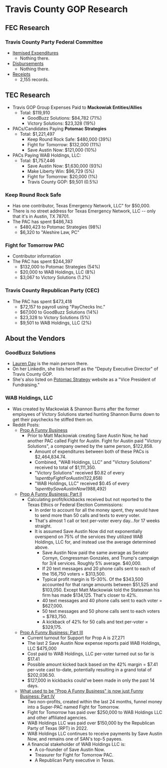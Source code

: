 # Travis County GOP Research

## FEC Research
### Travis County Party Federal Committee
- [Itemised Expenditures](https://www.fec.gov/data/independent-expenditures/?data_type=processed&most_recent=true&q_spender=C00418889&cycle=2016&cycle=2018&cycle=2020&cycle=2022&cycle=2024&cycle=2026&is_notice=false)
  - Nothing there.
- [Disbursements](https://www.fec.gov/data/disbursements/?data_type=processed&committee_id=C00231688&committee_id=C00418889&two_year_transaction_period=2018&two_year_transaction_period=2020&two_year_transaction_period=2022&two_year_transaction_period=2024&two_year_transaction_period=2026&min_date=01%2F01%2F2025&max_date=12%2F31%2F2026)
  - Nothing there.
- [Receipts](https://www.fec.gov/data/receipts/?committee_id=C00418889&two_year_transaction_period=2024&data_type=processed)
  - 2,155 records.

## TEC Research
- Travis GOP Group Expenses Paid to **Mackowiak Entities/Allies**
  - Total: $119,910
    - GoodBuzz Solutions: $84,782 (71%)
    - Victory Solutions: $23,328 (19%)
- PACs/Candidates Paying **Potomac Strategies**
  - Total: $1,221,497
    - Keep Round Rock Safe: $480,000 (39%)
    - Fight for Tomorrow: $132,000 (11%)
    - Save Austin Now: $121,000 (10%)
- PACs Paying WAB Holdings, LLC:
  - Total: $1,757,446
    - Save Austin Now: $1,630,000 (93%)
    - Make Liberty Win: $96,729 (5%)
    - Fight for Tomorrow: $20,000 (1%)
    - Travis County GOP: $9,501 (0.5%)
  
### Keep Round Rock Safe
- Has one contributor, Texas Emergency Network, LLC" for $50,000.
- There is no street address for Texas Emergency Network, LLC -- only that it's in Austin, TX 78701.
- The PAC has spent $486,743
  - $480,423 to Potomac Strategies (98%)
  - $6,320 to "Aleshire Law, PC"

### Fight for Tomorrow PAC
- Contributor information
- The PAC has spent $244,397
  - $132,000 to Potomac Strategies (54%)
  - $20,000 to WAB Holdings, LLC (8%)
  - $3,067 to Victory Solutions (1.2%)

### Travis County Republican Party (CEC)
- The PAC has spent $473,418
  - $72,157 to payroll using "PayChecks Inc."
  - $67,000 to GoodBuzz Solutions (14%)
  - $23,328 to Victory Solutions (5%)
  - $9,501 to WAB Holdings, LLC (2%)

## About the Vendors
### GoodBuzz Solutions
- [Lauren Day](https://www.linkedin.com/in/laurenhartday/) is the main person there.
- On her LinkedIn, she lists herself as the "Deputy Executive Director" of Travis County GOP.
- She's also listed on [Potomac Strategy](https://www.potomacstrategygroup.com/#who) website as a "Vice President of Fundraising."

### WAB Holdings, LLC
- Was created by Mackowiak & Shannon Burns after the former employees of Victory Solutions started hunting Shannon Burns down to get their paychecks he stiffed them on.
- Reddit Posts:
  - [Prop A Funny Business](https://www.reddit.com/r/Austin/comments/q81mjg/prop_a_funny_business/)
    - Prior to Matt Mackowiak creating Save Austin Now, he had another PAC called Fight for Austin. Fight for Austin paid "Victory Solutions", a company owned by the same person, $122,858. 
      - Amount of expenditures between both of these PACs is $2,464,834.74. 
      - Combined, "WAB Holdings, LLC" and "Victory Solutions" received to total of $1,111,350.
      - "Victory Solutions" received $0.82 of every $1 spent by Fight For Austin ($122,858)
      - "WAB Holdings, LLC" received $0.45 of every $1 spent by Save Austin Now ($988,492)
  - [Prop A Funny Business: Part II](https://www.reddit.com/r/Austin/comments/qar7fb/prop_a_funny_business_part_ii/)
    - Calculating profit/kickbacks received but not reported to the Texas Ethics or Federal Election Commissions:
      - In order to account for all the money spent, they would have to send more than 50 calls and texts to every voter. 
      - That's almost 1 call or text per-voter every day...for 17 weeks straight. 
      - It is assumed Save Austin Now did not exponentially overspend on 75% of the services they utilized WAB Holdings, LLC for, and instead use the average determined above. 
        - Save Austin Now paid the same average as Senator Cornyn, Congressman Gonzales, and Trump's campaign for 3/4 services. Roughly 5% average. $40,000. 
        - If 20 text messages and 20 phone calls sent to each of the 156,750 voters = $313,500. 
        - Typical profit margin is 15-30%. Of the $343,500 accounted for that range amounts between $51,525 and $103,050. Except Matt Mackowiak told the Statesman his firm has made $134,125. That's closer to 42%. 
        - 40 text messages and 40 phone calls sent to each voter = $627,000. 
        - 50 text messages and 50 phone calls sent to each voters = $783,750. 
        - A kickback of 42% for 50 calls and text per-voter = $329,175.
  - [Prop A Funny Business: Part III](https://www.reddit.com/r/Austin/comments/qh0qz0/prop_a_funny_business_part_iii/)
    - Current turnout for Support for Prop A is 27,271 
    - The last 2 Save Austin Now expense reports paid WAB Holdings, LLC $475,000 
    - Cost paid to WAB Holdings, LLC per-voter turned out so far is $17.41 
    - Possible amount kicked back based on the 42% margin = $7.41 per-vote cast to-date, potentially resulting in a grand total of $202,036.50.
    - $127,000 in kickbacks could've been made in only the past 14 days.
  - [What used to be "Prop A Funny Business" is now just Funny Business: Part IV](https://www.reddit.com/r/Austin/comments/zh7l23/what_used_to_be_prop_a_funny_business_is_now_just/)
    - Two non-profits, created within the last 24 months, funnel money into a Super-PAC named Fight for Tomorrow. 
    - Fight for Tomorrow has paid over $250,000 to WAB Holdings LLC and other affiliated agencies. 
    - WAB Holdings LLC was paid over $150,000 by the Republican Party of Texas (RPT) in 2022. 
    - WAB Holdings LLC continues to receive payments by Save Austin Now, and remains one of SAN's top-5 payees. 
    - A financial stakeholder of WAB Holdings LLC is:
      - A co-founder of Save Austin Now. 
      - Treasurer for Fight for Tomorrow PAC. 
      - A Republican Party executive in Texas.